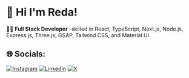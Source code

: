 # 👋 Hi I'm Reda!

👨‍💻 **Full Stack Developer** -skilled in React, TypeScript, Next.js, Node.js, Express.js, Three.js, GSAP, Tailwind CSS, and Material UI.

## 🌐 Socials:
[![Instagram](https://img.shields.io/badge/Instagram-%23E4405F.svg?logo=Instagram&logoColor=white)](https://www.instagram.com/redapt__/)
[![LinkedIn](https://img.shields.io/badge/LinkedIn-%230077B5.svg?logo=linkedin&logoColor=white)](https://www.linkedin.com/in/assemghor-reda-2382162b2/) 
[![X](https://img.shields.io/badge/X-black.svg?logo=X&logoColor=white)](https://x.com/assemghorreda)

